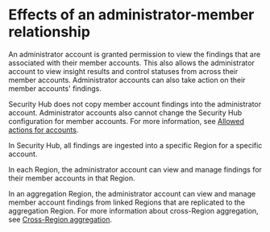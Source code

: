 # Effects of an administrator\-member relationship<a name="accounts-admin-member-relationship"></a>

An administrator account is granted permission to view the findings that are associated with their member accounts\. This also allows the administrator account to view insight results and control statuses from across their member accounts\. Administrator accounts can also take action on their member accounts' findings\.

Security Hub does not copy member account findings into the administrator account\. Administrator accounts also cannot change the Security Hub configuration for member accounts\. For more information, see [Allowed actions for accounts](securityhub-accounts-allowed-actions.md)\.

In Security Hub, all findings are ingested into a specific Region for a specific account\.

In each Region, the administrator account can view and manage findings for their member accounts in that Region\.

In an aggregation Region, the administrator account can view and manage member account findings from linked Regions that are replicated to the aggregation Region\. For more information about cross\-Region aggregation, see [Cross\-Region aggregation](finding-aggregation.md)\.